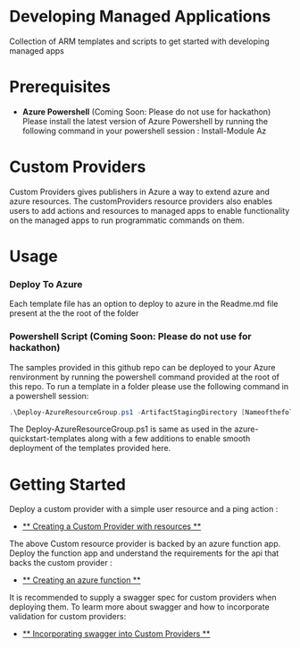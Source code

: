 # Developing Managed Applications
Collection of ARM templates and scripts to get started with developing managed apps


# Prerequisites

- **Azure Powershell** (Coming Soon: Please do not use for hackathon)
Please install the latest version of Azure Powershell by running the following command in your powershell session : 
Install-Module Az


# Custom Providers

Custom Providers gives publishers in Azure a way to extend azure and azure resources. The customProviders resource providers also enables users to add actions and resources to managed apps to enable functionality on the managed apps to run programmatic commands on them.

# Usage

### Deploy To Azure
Each template file has an option to deploy to azure in the Readme.md file present at the the root of the folder


### Powershell Script (Coming Soon: Please do not use for hackathon)
The samples provided in this github repo can be deployed to your Azure renvironment by running the powershell command provided at the root of this repo. 
To run a template in a folder please use the following command in a powershell session:

```PowerShell
.\Deploy-AzureResourceGroup.ps1 -ArtifactStagingDirectory [NameofthefolderToDEploy] -ResourceGroupLocation eastus -ResourceGroupName [ResourceGroupToDeploy]
```
The Deploy-AzureResourceGroup.ps1 is same as used in the azure-quickstart-templates along with a few additions to enable smooth deployment of the templates provided here. 



# Getting Started

Deploy a custom provider with a simple user resource and a ping action : 
+ [** Creating a Custom Provider with resources **](CustomRPWithFunction/Readme.md)

The above Custom resource provider is backed by an azure function app.
Deploy the function app and understand the requirements for the api that backs the custom provider : 
+ [** Creating an azure function **](SampleFunction/Readme.md)

It is recommended to supply a swagger spec for custom providers when deploying them. 
To learm more about swagger and how to incorporate validation for custom providers:
+ [** Incorporating swagger into Custom Providers **](CustomRPWithSwagger/Readme.md)






